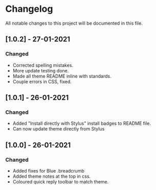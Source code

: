 # Changelog

All notable changes to this project will be documented in this file.

## [1.0.2] - 27-01-2021

### Changed
- Corrected spelling mistakes.
- More update testing done.
- Made all theme README inline with standards.
- Couple errors in CSS, fixed.

## [1.0.1] - 26-01-2021

### Changed
- Added "Install directly with Stylus" install badges to README file.
- Can now update theme directly from Stylus

## [1.0.0] - 26-01-2021

### Changed
- Added fixes for Blue .breadcrumb
- Added theme notes at the top in css.
- Coloured quick reply toolbar to match theme.
